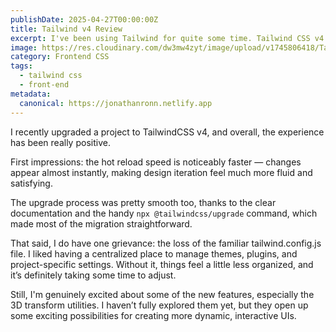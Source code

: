 ```yaml
---
publishDate: 2025-04-27T00:00:00Z
title: Tailwind v4 Review
excerpt: I've been using Tailwind for quite some time. Tailwind CSS v4 is the latest major release of the popular utility-first CSS framework, focused on performance, simplicity, and modernization.
image: https://res.cloudinary.com/dw3mw4zyt/image/upload/v1745806418/Tailwind_CSS_v4_Featured_qhlrbp.avif
category: Frontend CSS
tags:
  - tailwind css
  - front-end
metadata:
  canonical: https://jonathanronn.netlify.app
---
```


I recently upgraded a project to TailwindCSS v4, and overall, the experience has been really positive.

First impressions: the hot reload speed is noticeably faster — changes appear almost instantly, making design iteration feel much more fluid and satisfying.

The upgrade process was pretty smooth too, thanks to the clear documentation and the handy `npx @tailwindcss/upgrade` command, which made most of the migration straightforward.

That said, I do have one grievance: the loss of the familiar tailwind.config.js file. I liked having a centralized place to manage themes, plugins, and project-specific settings. Without it, things feel a little less organized, and it’s definitely taking some time to adjust.

Still, I'm genuinely excited about some of the new features, especially the 3D transform utilities. I haven’t fully explored them yet, but they open up some exciting possibilities for creating more dynamic, interactive UIs.

